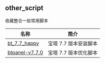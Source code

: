 ## other_script

收藏整合一些常用脚本

| 名称                                                                              | 简介            |
|---------------------------------------------------------------------------------|---------------|
| [bt_7.7_happy](https://github.com/elunez/other_script/tree/master/bt_7.7_happy) | 宝塔 7.7 版本安装脚本 |
| [btpanel-v7.7.0](https://github.com/elunez/other_script/tree/master/btpanel-v7.7.0) | 宝塔 7.7 版本优化脚本 |